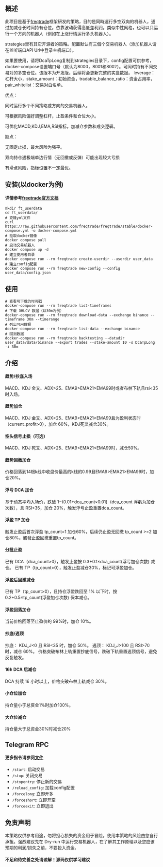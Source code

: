 ## 概述

此项目是基于[freqtrade](https://www.freqtrade.io/en/stable/)框架研发的策略，目的是同時運行多空双向的机器人，通过加减仓长时间持有仓位，依靠波动获得高低差利润，类似中性网格，也可以只运行一个方向的机器人（例如在上涨行情运行多头机器人）。

strategies里有其它开源者的策略。配置默认有三個个交易机器人（添加机器人请在监听端口API Url中登录主机端口）。


如果要使用，请将DcaTpLong复制到strategies目录下，config配置可供参考，docker-compose设置端口号（默认为8000，8001和8002）。可同时持有不同交易对的多空仓位。该版本为开发版，后续将会更新完整的实盘数据。 leverage：杠杆大小，stake_amount：初始资金，tradable_balance_ratio：资金占用率，pair_whitelist：交易对白名单。

优点：

同时运行多个不同策略或方向的交易机器人。

可根据风险偏好调整杠杆，止盈条件和仓位大小。

可优化MACD,KDJ,EMA,RSI指标，加减仓参数和成交逻辑。

缺点：

无固定止损，最大风险为强平。

双向持仓遇极端单边行情（无回撤或反弹）可能出现较大亏损

有滑点风险，指标设置不一定最优。




## 安装(以docker为例)

#### 详情参考[freqtrade官方文档](https://www.freqtrade.io/en/stable/docker_quickstart/)

```
mkdir ft_userdata
cd ft_userdata/
# 克隆yml文件
curl https://raw.githubusercontent.com/freqtrade/freqtrade/stable/docker-compose.yml -o docker-compose.yml
# 拉取docker镜像
docker compose pull
# 启动交易机器人
docker compose up -d
# 建立使用者目录
docker compose run --rm freqtrade create-userdir --userdir user_data
# 建立config配置
docker compose run --rm freqtrade new-config --config user_data/config.json
```

## 使用
```
# 查看可下载的时间戳
docker-compose run --rm freqtrade list-timeframes
# 下载 OHLCV 数据（以30m为例）
docker-compose run --rm freqtrade download-data --exchange binance --timeframe 30m --timerange
# 列出可用数据
docker-compose run --rm freqtrade list-data --exchange binance
# 回测数据
docker-compose run --rm freqtrade backtesting --datadir user_data/data/binance --export trades --stake-amount 10 -s DcaTpLong -i 30m
```


## 介绍

#### 趋势/抄底入场

MACD、KDJ 金叉、ADX>25、EMA9>EMA21>EMA99时或者布林下轨且rsi<35时入场。

#### 趋势加仓

MACD、KDJ 金叉、ADX>25、EMA9>EMA21>EMA99且为盈利状态时（current_profit>0），加仓 60%，KDJ死叉减仓30%。

#### 空头信号止损（可选）

MACD、KDJ 死叉、ADX>25、EMA9<EMA21<EMA99时，减仓50%。

#### 趋势回撤加仓

价格回落到14根k线中收盘价最高的k线的0.99且EMA9>EMA21>EMA99时，加仓20%。

#### 浮亏 DCA 加仓

基于动态平均入场价，跌破 1−(0.01+dca_count×0.01)（dca_count 浮虧为加仓次数），且 RSI<35，加仓 20%，触发浮亏止盈重置dca_count。

#### 浮盈 TP 加仓

触发止盈后首次浮盈 tp_count=1 加仓60%，后续仍止盈无回撤 tp_count >=2 加仓80%，觸發止盈回撤重置tp_count。

#### 分批止盈

已有 DCA（dca_count>0），触发止盈按 0.3+0.1×dca_count(浮亏加仓次数) 减仓。
已有 TP（tp_count>0），触发止盈减仓30%，标记可浮盈加仓。

#### 浮盈后回撤减仓

已有 TP（tp_count>0），且持仓浮盈跌回至 1% 以下时，按 0.2+0.5×tp_count(浮盈加仓次数) 保本减仓。

#### 浮盈回落加仓

当前价格回落至止盈价的 99%时，加仓 10%。

#### 抄底/逃顶

抄底： KDJ_J<0 且 RSI<35 时，加仓 50%。
逃顶： KDJ_J>100 且 RSI>70 时，减仓 60%。
价格突破布林上轨重置抄底信号，跌破下轨重置逃顶信号，避免反复触发。

#### 16h DCA 后减仓

DCA 持续 16 小时以上，价格突破布林上轨减仓 30%。

#### 小仓位加仓

持仓量小于总资金1%时加仓100%。

#### 大仓位减仓

持仓量大于总资金30%时减仓20%


## Telegram RPC 

#### 更多指令请参阅[文件](https://www.freqtrade.io/en/latest/telegram-usage/)

- `/start`: 启动交易
- `/stop`: 关闭交易
- `/stopentry`: 停止新的交易
- `/reload_config`: 加载config配置
- `/forcelong`: 立即开多
- `/forceshort`: 立即开空
- `/forceexit`: 立即退出



## 免责声明

本策略仅供参考用途，勿将担心损失的资金用于冒险，使用本策略的风险由您自行承担。强烈建议先在 Dry-run 中运行交易机器人，在了解其工作原理以及您应该预期的利润/损失之前，不要投入资金。

#### 不足和待完善之处请谅解！源码仅供学习建议


